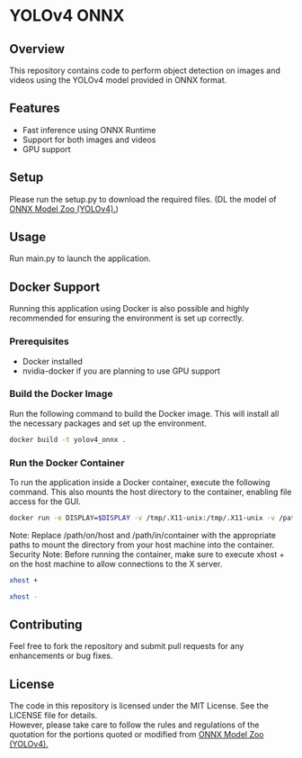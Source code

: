 # YOLOv4 ONNX

## Overview

This repository contains code to perform object detection on images and videos using the YOLOv4 model provided in ONNX format.

## Features

- Fast inference using ONNX Runtime
- Support for both images and videos
- GPU support

## Setup

Please run the setup.py to download the required files.
(DL the model of [ONNX Model Zoo (YOLOv4).](https://github.com/onnx/models/tree/main/vision/object_detection_segmentation/yolov4))

## Usage

Run main.py to launch the application.

## Docker Support

Running this application using Docker is also possible and highly recommended for ensuring the environment is set up correctly.

### Prerequisites

- Docker installed
- nvidia-docker if you are planning to use GPU support

### Build the Docker Image

Run the following command to build the Docker image. This will install all the necessary packages and set up the environment.

```bash
docker build -t yolov4_onnx .
```

### Run the Docker Container

To run the application inside a Docker container, execute the following command. This also mounts the host directory to the container, enabling file access for the GUI.

```bash
docker run -e DISPLAY=$DISPLAY -v /tmp/.X11-unix:/tmp/.X11-unix -v /path/on/host:/path/in/container --device=/dev/video0:/dev/video0 yolov4_onnx
```

Note: Replace /path/on/host and /path/in/container with the appropriate paths to mount the directory from your host machine into the container.
Security Note: Before running the container, make sure to execute xhost + on the host machine to allow connections to the X server.

```bash
xhost +
```

```bash
xhost -
```

## Contributing

Feel free to fork the repository and submit pull requests for any enhancements or bug fixes.

## License

The code in this repository is licensed under the MIT License. See the LICENSE file for details.  
However, please take care to follow the rules and regulations of the quotation for the portions quoted or modified from [ONNX Model Zoo (YOLOv4).](https://github.com/onnx/models/tree/main/vision/object_detection_segmentation/yolov4)
